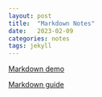 ```yaml
---
layout: post
title:  "Markdown Notes"
date:   2023-02-09 
categories: notes
tags: jekyll
---
```

[Markdown demo](https://markdown-it.github.io)

[Markdown guide](https://www.markdownguide.org/basic-syntax/)
